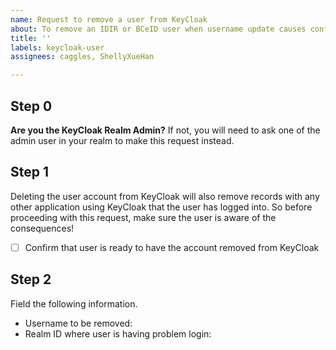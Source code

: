 ```yaml
---
name: Request to remove a user from KeyCloak
about: To remove an IDIR or BCeID user when username update causes conflicts
title: ''
labels: keycloak-user
assignees: caggles, ShellyXueHan

---
```


## Step 0
**Are you the KeyCloak Realm Admin?**
If not, you will need to ask one of the admin user in your realm to make this request instead.


## Step 1
Deleting the user account from KeyCloak will also remove records with any other application using KeyCloak that the user has logged into. So before proceeding with this request, make sure the user is aware of the consequences!

- [ ] Confirm that user is ready to have the account removed from KeyCloak


## Step 2
Field the following information.

* Username to be removed: 
* Realm ID where user is having problem login: 
